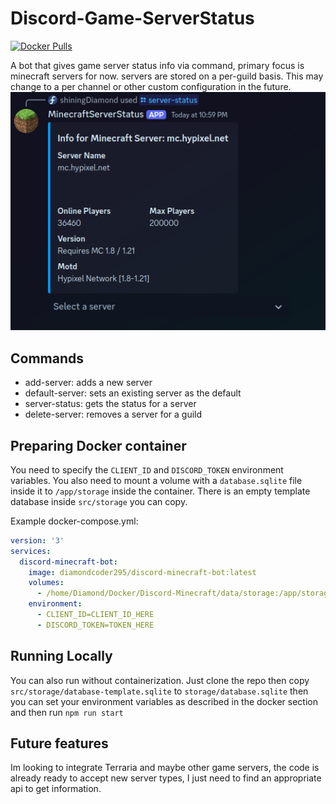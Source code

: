 # Discord-Game-ServerStatus

[![Docker Pulls](https://img.shields.io/docker/pulls/diamondcoder295/discord-minecraft-bot.svg)](https://hub.docker.com/r/diamondcoder295/discord-minecraft-bot)

A bot that gives game server status info via command, primary focus is minecraft servers for now.
servers are stored on a per-guild basis. This may change to a per channel or other custom configuration in the future.
![img.png](readme/img.png)

## Commands
 - add-server: adds a new server
 - default-server: sets an existing server as the default
 - server-status: gets the status for a server
 - delete-server: removes a server for a guild

## Preparing Docker container
You need to specify the `CLIENT_ID` and `DISCORD_TOKEN` environment variables. You also need to 
mount a volume with a `database.sqlite` file inside it to `/app/storage` inside the container.
There is an empty template database inside `src/storage` you can copy.

Example docker-compose.yml:
```yaml
version: '3'
services:
  discord-minecraft-bot:
    image: diamondcoder295/discord-minecraft-bot:latest
    volumes:
      - /home/Diamond/Docker/Discord-Minecraft/data/storage:/app/storage
    environment:
      - CLIENT_ID=CLIENT_ID_HERE
      - DISCORD_TOKEN=TOKEN_HERE
```

## Running Locally
You can also run without containerization. Just clone the repo then copy `src/storage/database-template.sqlite`
to `storage/database.sqlite` then you can set your environment variables as described in the docker section and then run `npm run start`

## Future features
Im looking to integrate Terraria and maybe other game servers, the code is already ready to accept
new server types, I just need to find an appropriate api to get information.
